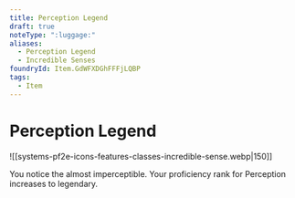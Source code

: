 ```yaml
---
title: Perception Legend
draft: true
noteType: ":luggage:"
aliases:
  - Perception Legend
  - Incredible Senses
foundryId: Item.GdWFXDGhFFFjLQBP
tags:
  - Item
---
```


# Perception Legend
![[systems-pf2e-icons-features-classes-incredible-sense.webp|150]]

You notice the almost imperceptible. Your proficiency rank for Perception increases to legendary.
